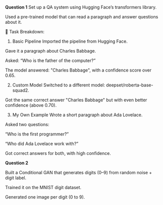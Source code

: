 **Question 1**
Set up a QA system using Hugging Face’s transformers library.

Used a pre-trained model that can read a paragraph and answer questions about it.

🔧 Task Breakdown:
1. Basic Pipeline
Imported the pipeline from Hugging Face.

Gave it a paragraph about Charles Babbage.

Asked: “Who is the father of the computer?”

The model answered: "Charles Babbage", with a confidence score over 0.65.

2. Custom Model
Switched to a different model: deepset/roberta-base-squad2.

Got the same correct answer "Charles Babbage" but with even better confidence (above 0.70).

3. My Own Example
Wrote a short paragraph about Ada Lovelace.

Asked two questions:

“Who is the first programmer?”

“Who did Ada Lovelace work with?”

Got correct answers for both, with high confidence.





**Question 2**

Built a Conditional GAN that generates digits (0–9) from random noise + digit label.

Trained it on the MNIST digit dataset.

Generated one image per digit (0 to 9).
